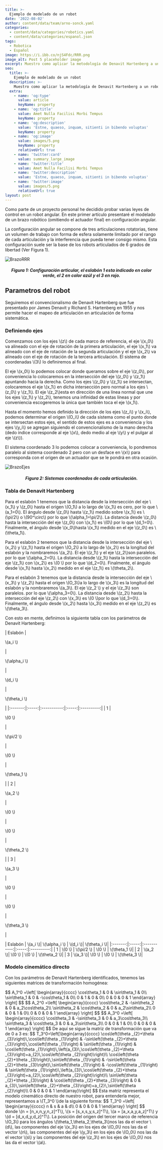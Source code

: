 ```yaml
---
title: >-
  Ejemplo de modelado de un robot
date: '2022-08-02'
author: content/data/team/arno-sonck.yaml
categories:
  - content/data/categories/robotics.yaml
  - content/data/categories/espanol.json
tags:
  - Robotica
  - Español
image: https://i.ibb.co/njS4Fdc/RRR.png
image_alt: Post 5 placeholder image
excerpt: Muestro como aplicar la metodología de Denavit Hartenberg a un robot angular.
seo:
  title: >-
    Ejemplo de modelado de un robot
  description: >-
    Muestro como aplicar la metodología de Denavit Hartenberg a un robot angular.
  extra:
    - name: 'og:type'
      value: article
      keyName: property
    - name: 'og:title'
      value: Amet Nulla Facilisi Morbi Tempus
      keyName: property
    - name: 'og:description'
      value: 'Estne, quaeso, inquam, sitienti in bibendo voluptas'
      keyName: property
    - name: 'og:image'
      value: images/5.png
      keyName: property
      relativeUrl: true
    - name: 'twitter:card'
      value: summary_large_image
    - name: 'twitter:title'
      value: Amet Nulla Facilisi Morbi Tempus
    - name: 'twitter:description'
      value: 'Estne, quaeso, inquam, sitienti in bibendo voluptas'
    - name: 'twitter:image'
      value: images/5.png
      relativeUrl: true
layout: post
---
```


<head>
<title>MathJax TeX Test Page</title>
<script src="https://polyfill.io/v3/polyfill.min.js?features=es6"></script>
<script type="text/javascript" id="MathJax-script" async
  src="https://cdn.jsdelivr.net/npm/mathjax@3/es5/tex-chtml.js">
</script>
</head>
<body>
Como parte de un proyecto personal he decidido probar varias leyes de control en un robot angular. En este primer artículo presentaré el modelado de un brazo robótico (omitiendo el actuador final) en configuración angular.

La configuración angular se compone de tres articulaciones rotatorias, tiene un volumen de trabajo con forma de esfera solamente limitado por el rango de cada articulación y la interferencia que pueda tener consigo mismo. Esta configuración suele ser la base de los robots articulados de 6 grados de libertad (Ver Figura 1).

![BrazoRRR](https://i.ibb.co/njS4Fdc/RRR.png)
<h5><center> Figura 1: Configuración articular, el eslabón 1 esta indicado en color verde, el 2 en color azúl y el 3 en rojo. </center></h5>

<h2> Parametros del robot </h2>
Seguiremos el convencionalismo  de Denavit Hartenberg que fue presentado por James Denavit y Richard S. Hartenberg en 1955 y nos permite hacer el mapeo de articulación en articulación de forma sistemática.

<h3> Definiendo ejes </h3>
<p>Comenzamos con los ejes \(z\) de cada marco de referencia, el eje \(x_0\) va alineado con el eje de rotación de la primera articulación, el eje \(x_1\) va alineado con el eje de rotación de la segunda articulación y el eje \(x_2\) va alineado con el eje de rotación de la tercera articulación. El sistema de coordenadas \(3\) lo definiremos al final.</p>
<p>El eje \(x_0\) lo podemos colocar donde queramos sobre el eje \(z_0\), por conveniencia lo colocaremos en la intersección del eje \(z_0\) y \(z_1\) apuntando hacia la derecha. Como los ejes \(z_0\) y \(z_1\) se intersectan, colocaremos el eje \(x_1\) en dicha intersección pero normal a los ejes \(z_0\) y \(z_1\). El eje \(z_2\)esta en dirección de una línea normal que une los ejes \(z_1\) y \(z_2\), tenemos una infinidad de estas líneas y por conveniencia escogeremos la única que también toca el eje \(x_1\).</p>
<p>Hasta el momento hemos definido la dirección de los ejes \(z_i\) y \(x_i\), podemos determinar el origen \(O_i\) de cada sistema como el punto donde se intersectan estos ejes, el sentido de estos ejes es a conveniencia y los ejes \(y_i\) se agregan siguiendo el convencionalismo de la mano derecha (dedo índice corresponde al eje \(x\), dedo medio al eje \(y\) y el pulgar al eje \(z\)).</p>
<p>El sistema coordenado 3 lo podemos colocar a conveniencia, lo pondremos paralelo al sistema coordenado 2 pero con un desface en \(x\) para corresponda con el origen de un actuador que se le pondrá en otra ocasión.</p>

![BrazoEjes](https://i.ibb.co/BgVYm2d/Esquema-RRR.png)
<h5><center> Figura 2: Sistemas coordenados de cada articulación. </center></h5>
<h3>Tabla de Denavit Hartenberg</h3>
<p>Para el eslabón 1 tenemos que la distancia desde la intersección del eje \(x_1\) y \(z_0\) hasta el origen \(O_1\) a lo largo de \(x_1\) es cero, por lo que \(a_1=0\). El ángulo desde \(z_0\) hasta \(z_1\) medido sobre \(x_1\) es \(\pi/2\) o \(90^\circ\) por lo que \(\alpha_1=\pi/2\). La distancia desde \(z_0\) hasta la intersección del eje \(z_0\) con \(x_1\) es \(0\) por lo que \(d_1=0\). Finalmente, el ángulo desde \(x_0\)hasta \(x_1\) medido en el eje \(z_0\) es \(\theta_1\).</p>
<p>Para el eslabón 2 tenemos que la distancia desde la intersección del eje \(x_2\) y \(z_1\) hasta el origen \(O_2\) a lo largo de \(x_2\) es la longitud del eslabón y la nombraremos \(a_2\). El eje \(z_1\) y el eje \(z_2\)son paralelos. por lo que \(\alpha_2=0\). La distancia desde \(z_1\) hasta la intersección del eje \(z_1\) con \(x_2\) es \(0 \) por lo que \(d_2=0\). Finalmente, el ángulo desde \(x_1\) hasta \(x_2\) medido en el eje \(z_1\) es \(\theta_2\).</p>
<p>Para el eslabón 3 tenemos que la distancia desde la intersección del eje \(x_3\) y \(z_2\) hasta el origen \(O_3\)a lo largo de \(x_3\) es la longitud del eslabón y la nombraremos \(a_3\). El eje \(z_2 \) y el eje \(z_3\) son paralelos. por lo que \(\alpha_3=0\). La distancia desde \(z_2\) hasta la intersección del eje \(z_2\) con \(x_3\) es \(0 \)por lo que \(d_3=0\). Finalmente, el ángulo desde \(x_2\) hasta \(x_3\) medido en el eje \(z_2\) es \(\theta_3\).</p>
<p>Con esto en mente, definimos la siguiente tabla con los parámetros de Denavit Hartenberg:</p>

<div class="note" markdown="1">| Eslabón | <p>\(a_i \)</p>| <p>\(\alpha_i \)</p> | <p>\(d_i \)</p>| <p>\(\theta_i \)</p>|
|:-------:|:-----:|:-----------:|:-----:|:----------:|
|    1    |  <p>\(0 \)</p> |  <p>\(\pi/2 \)</p>   |  <p>\(0 \)</p> | <p>\(\theta_1 \)</p>|
|    2    | <p>\(a_2 \)</p>|     <p>\(0 \)</p>    |  <p>\(0 \)</p> | <p>\(\theta_2 \)</p>|
|    3    | <p>\(a_3 \)</p>|     <p>\(0 \)</p>    |  <p>\(0 \)</p> | <p>\(\theta_3 \)</p>|</div>

<p>| Eslabón | \(a_i \)| \(\alpha_i \) | \(d_i \)| \(\theta_i \)|
|:-------:|:-----:|:-----------:|:-----:|:----------:|
|    1    |  \(0 \) |  \(\pi/2 \)   |  \(0 \) | \(\theta_1 \)|
|    2    | \(a_2 \)|     \(0 \)    |  \(0 \) | \(\theta_2 \)|
|    3    | \(a_3 \)|     \(0 \)    |  \(0 \) | \(\theta_3 \)|</p>

<h3>Modelo cinemático directo</h3>
<p>Con los parámetros de Denavit Hartenberg identificados, tenemos las siguientes matrices de transformación homogénea:</p>
$$
A_1^0 =\left[ \begin{array}{cccc}
\cos\theta_1 & 0 &  \sin\theta_1 & 0\\
\sin\theta_1 & 0 & -\cos\theta_1 & 0\\
     0      & 1 &       0      & 0\\
     0      & 0 &       0      & 1
\end{array} \right]
$$
$$
A_2^0 =\left[ \begin{array}{cccc}
\cos\theta_2 & -\sin\theta_2 &  0 & a_2\cos\theta_2\\
\sin\theta_2 &  \cos\theta_2 &  0 & a_2\sin\theta_2\\
      0      &        0      &  1 &       0\\
      0      &        0      &  0 & 1
\end{array} \right]
$$
$$
A_3^0 =\left[ \begin{array}{cccc}
\cos\theta_3 & -\sin\theta_3 &  0 & a_3\cos\theta_3\\
\sin\theta_3 &  \cos\theta_3 &  0 & a_3\sin\theta_3\\
      0      &       0       &  1 &       0\\
      0      &       0       &  0 &       1
\end{array} \right]
$$
De aquí se sigue la matriz de transformación que va de 0 a 3 es:
$$
T_3^0=\left[\begin{array}{cccc} \cos\left(\theta _{2}+\theta _{3}\right)\,\cos\left(\theta _{1}\right) & -\sin\left(\theta _{2}+\theta _{3}\right)\,\cos\left(\theta _{1}\right) & \sin\left(\theta _{1}\right) & \cos\left(\theta _{1}\right)\,\left(a_{3}\,\cos\left(\theta _{2}+\theta _{3}\right)+a_{2}\,\cos\left(\theta _{2}\right)\right)\\ \cos\left(\theta _{2}+\theta _{3}\right)\,\sin\left(\theta _{1}\right) & -\sin\left(\theta _{2}+\theta _{3}\right)\,\sin\left(\theta _{1}\right) & -\cos\left(\theta _{1}\right) & \sin\left(\theta _{1}\right)\,\left(a_{3}\,\cos\left(\theta _{2}+\theta _{3}\right)+a_{2}\,\cos\left(\theta _{2}\right)\right)\\ \sin\left(\theta _{2}+\theta _{3}\right) & \cos\left(\theta _{2}+\theta _{3}\right) & 0 & a_{3}\,\sin\left(\theta _{2}+\theta _{3}\right)+a_{2}\,\sin\left(\theta _{2}\right)\\ 0 & 0 & 0 & 1 \end{array}\right]
$$
Esta matriz representa el modelo cinemático directo de nuestro robot, para entenderla mejor, representamos a \(T_3^0 \)de la siguiente forma:
$$
T_3^0 =\left[ \begin{array}{cccc}
      n      &       s       &  a &       d\\
      0      &       0       &  0 &       1
\end{array} \right]
$$
donde \(n = [n_x,n_y,n_z]^T\), \(s = [s_x,s_y,s_z]^T\), \(a = [a_x,a_y,a_z]^T\) y \(d = [d_x,d_y,d_z]^T\).
La posición del origen del tercer marco de referencia \(O_3\) para los ángulos \(\theta_1,\theta_2,\theta_3\)nos las da el vector \(d\), las componentes del eje \(x_3\) en los ejes de \(O_0\) nos las da el vector \(n\), las componentes del eje \(y_3\) en los ejes de \(O_0\) nos las da el vector \(s\) y las componentes del eje \(z_3\) en los ejes de \(O_0\) nos las da el vector \(a\).

</body>